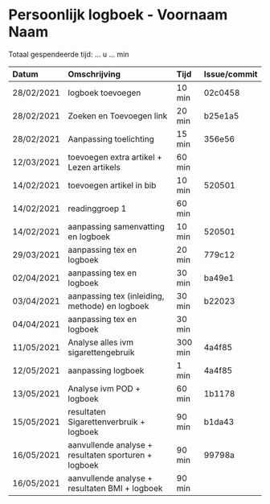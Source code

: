 # Persoonlijk logboek - Voornaam Naam

Totaal gespendeerde tijd: ... u ... min

| Datum      | Omschrijving                                         | Tijd    | Issue/commit |
| :--------- | :--------------------------------------------------- | :------ | :----------- |
| 28/02/2021 | logboek toevoegen                                    | 10 min  | 02c0458      |
| 28/02/2021 | Zoeken en Toevoegen link                             | 20 min  | b25e1a5      |
| 28/02/2021 | Aanpassing toelichting                               | 15 min  | 356e56       |
| 12/03/2021 | toevoegen extra artikel + Lezen artikels             | 60 min  |              |
| 14/02/2021 | toevoegen artikel in bib                             | 10 min  | 520501       |
| 14/02/2021 | readinggroep 1                                       | 60 min  |              |
| 14/02/2021 | aanpassing samenvatting en logboek                   | 10 min  | 520501       |
| 29/03/2021 | aanpassing tex en logboek                            | 20 min  | 779c12       |
| 02/04/2021 | aanpassing tex en logboek                            | 30 min  | ba49e1       |
| 03/04/2021 | aanpassing tex (inleiding, methode) en logboek       | 30 min  | b22023       |
| 04/04/2021 | aanpassing tex en logboek                            | 30 min  |              |
| 11/05/2021 | Analyse alles ivm sigarettengebruik                  | 300 min | 4a4f85       |
| 12/05/2021 | aanpassing logboek                                   | 1 min   | 4a4f85       |
| 13/05/2021 | Analyse ivm POD + logboek                            | 60 min  | 1b1178       |
| 15/05/2021 | resultaten Sigarettenverbruik + logboek              | 90 min  | b1da43       |
| 16/05/2021 | aanvullende analyse + resultaten sporturen + logboek | 90 min  | 99798a       |
| 16/05/2021 | aanvullende analyse + resultaten BMI + logboek       | 90 min  |              |
